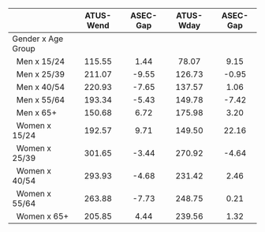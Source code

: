
|                      |    ATUS-Wend |     ASEC-Gap |    ATUS-Wday |     ASEC-Gap |
| -------------------- | :----------: | :----------: | :----------: | :----------: |
| Gender x Age Group   |              |              |              |              |
| &nbsp;&nbsp;Men x 15/24 |       115.55 |         1.44 |        78.07 |         9.15 |
| &nbsp;&nbsp;Men x 25/39 |       211.07 |        -9.55 |       126.73 |        -0.95 |
| &nbsp;&nbsp;Men x 40/54 |       220.93 |        -7.65 |       137.57 |         1.06 |
| &nbsp;&nbsp;Men x 55/64 |       193.34 |        -5.43 |       149.78 |        -7.42 |
| &nbsp;&nbsp;Men x 65+ |       150.68 |         6.72 |       175.98 |         3.20 |
| &nbsp;&nbsp;Women x 15/24 |       192.57 |         9.71 |       149.50 |        22.16 |
| &nbsp;&nbsp;Women x 25/39 |       301.65 |        -3.44 |       270.92 |        -4.64 |
| &nbsp;&nbsp;Women x 40/54 |       293.93 |        -4.68 |       231.42 |         2.46 |
| &nbsp;&nbsp;Women x 55/64 |       263.88 |        -7.73 |       248.75 |         0.21 |
| &nbsp;&nbsp;Women x 65+ |       205.85 |         4.44 |       239.56 |         1.32 |

